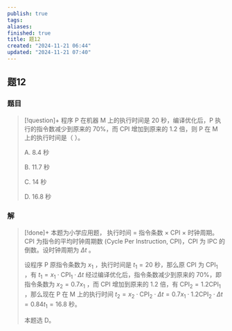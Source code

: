 ```yaml
---
publish: true
tags: 
aliases: 
finished: true
title: 题12
created: "2024-11-21 06:44"
updated: "2024-11-21 07:40"
---
```

## 题12
### 题目
> [!question]+
> 程序 P 在机器 M 上的执行时间是 20 秒，编译优化后，P 执行的指令数减少到原来的 70%，而 CPI 增加到原来的 1.2 倍，则 P 在 M 上的执行时间是（ ）。
> 
> A. 8.4 秒
> 
> B. 11.7 秒
> 
> C. 14 秒
> 
> D. 16.8 秒
### 解
> [!done]+
> 本题为小学应用题， 执行时间 = 指令条数 × CPI × 时钟周期。CPI 为指令的平均时钟周期数 (Cycle Per Instruction, CPI)，CPI 为 IPC 的倒数。设时钟周期为 $\Delta t$ 。
> 
> 设程序 P 原指令条数为 $x_1$ ，执行时间是 $t_1=20$ 秒，那么原 CPI 为 $\text{CPI}_1$ ，有 $t_1=x_1\cdot \text{CPI}_1\cdot \Delta t$ 经过编译优化后，指令条数减少到原来的 70%，即指令条数为 $x_2=0.7x_1$ ，而 CPI 增加到原来的 1.2 倍，有 $\text{CPI}_2=1.2\text{CPI}_1$ ，那么现在 P 在 M 上的执行时间 $t_2=x_2\cdot \text{CPI}_2\cdot \Delta t=0.7x_1\cdot1.2 \text{CPI}_2\cdot \Delta t=0.84t_1=16.8$ 秒。
> 
> 本题选 D。